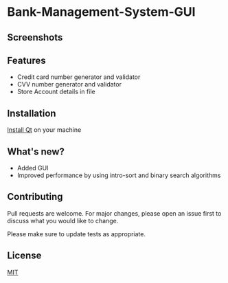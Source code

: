 # Bank-Management-System-GUI

## Screenshots
[](https://i.imgur.com/SZP9baZ.png)
[](https://i.imgur.com/a9ybYbU.png)

## Features
* Credit card number generator and validator 
* CVV number generator and validator 
* Store Account details in file

## Installation
[Install Qt](shorturl.at/cvL56) on your machine

## What's new?
* Added GUI
* Improved performance by using intro-sort and binary search algorithms


## Contributing
Pull requests are welcome. For major changes, please open an issue first to discuss what you would like to change.

Please make sure to update tests as appropriate.

## License
[MIT](https://choosealicense.com/licenses/mit/)

